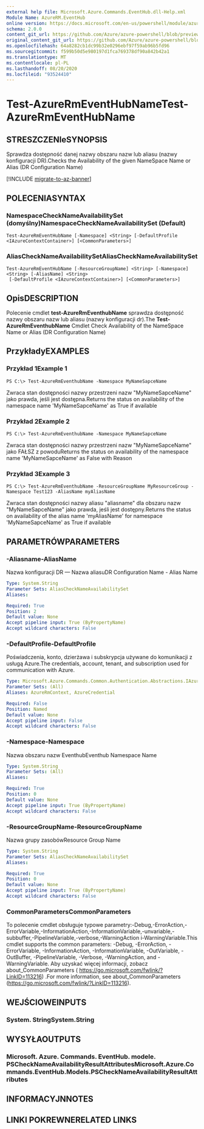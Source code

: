 ```yaml
---
external help file: Microsoft.Azure.Commands.EventHub.dll-Help.xml
Module Name: AzureRM.EventHub
online version: https://docs.microsoft.com/en-us/powershell/module/azurerm.eventhub/test-azurermeventhubname
schema: 2.0.0
content_git_url: https://github.com/Azure/azure-powershell/blob/preview/src/ResourceManager/EventHub/Commands.EventHub/help/Test-AzureRmEventHubName.md
original_content_git_url: https://github.com/Azure/azure-powershell/blob/preview/src/ResourceManager/EventHub/Commands.EventHub/help/Test-AzureRmEventHubName.md
ms.openlocfilehash: 64a8282cb1dc99b32e0296ebf97f59ab96b5fd96
ms.sourcegitcommit: f599b50d5e980197d1fca769378df90a842b42a1
ms.translationtype: MT
ms.contentlocale: pl-PL
ms.lasthandoff: 08/20/2020
ms.locfileid: "93524410"
---
```

# <span data-ttu-id="562ee-101">Test-AzureRmEventHubName</span><span class="sxs-lookup"><span data-stu-id="562ee-101">Test-AzureRmEventHubName</span></span>

## <span data-ttu-id="562ee-102">STRESZCZENIe</span><span class="sxs-lookup"><span data-stu-id="562ee-102">SYNOPSIS</span></span>
<span data-ttu-id="562ee-103">Sprawdza dostępność danej nazwy obszaru nazw lub aliasu (nazwy konfiguracji DR).</span><span class="sxs-lookup"><span data-stu-id="562ee-103">Checks the Availability of the given NameSpace Name or Alias (DR Configuration Name)</span></span>

[!INCLUDE [migrate-to-az-banner](../../includes/migrate-to-az-banner.md)]

## <span data-ttu-id="562ee-104">POLECENIA</span><span class="sxs-lookup"><span data-stu-id="562ee-104">SYNTAX</span></span>

### <span data-ttu-id="562ee-105">NamespaceCheckNameAvailabilitySet (domyślny)</span><span class="sxs-lookup"><span data-stu-id="562ee-105">NamespaceCheckNameAvailabilitySet (Default)</span></span>
```
Test-AzureRmEventHubName [-Namespace] <String> [-DefaultProfile <IAzureContextContainer>] [<CommonParameters>]
```

### <span data-ttu-id="562ee-106">AliasCheckNameAvailabilitySet</span><span class="sxs-lookup"><span data-stu-id="562ee-106">AliasCheckNameAvailabilitySet</span></span>
```
Test-AzureRmEventHubName [-ResourceGroupName] <String> [-Namespace] <String> [-AliasName] <String>
 [-DefaultProfile <IAzureContextContainer>] [<CommonParameters>]
```

## <span data-ttu-id="562ee-107">Opis</span><span class="sxs-lookup"><span data-stu-id="562ee-107">DESCRIPTION</span></span>
<span data-ttu-id="562ee-108">Polecenie cmdlet **test-AzureRmEventhubName** sprawdza dostępność nazwy obszaru nazw lub aliasu (nazwy konfiguracji dr).</span><span class="sxs-lookup"><span data-stu-id="562ee-108">The **Test-AzureRmEventhubName** Cmdlet Check Availability of the NameSpace Name or Alias (DR Configuration Name)</span></span>

## <span data-ttu-id="562ee-109">Przykłady</span><span class="sxs-lookup"><span data-stu-id="562ee-109">EXAMPLES</span></span>

### <span data-ttu-id="562ee-110">Przykład 1</span><span class="sxs-lookup"><span data-stu-id="562ee-110">Example 1</span></span>
```
PS C:\> Test-AzureRmEventhubName -Namespace MyNameSapceName
```

<span data-ttu-id="562ee-111">Zwraca stan dostępności nazwy przestrzeni nazw "MyNameSapceName" jako prawda, jeśli jest dostępna.</span><span class="sxs-lookup"><span data-stu-id="562ee-111">Returns the status on availability of the namespace name 'MyNameSapceName' as True if available</span></span>

### <span data-ttu-id="562ee-112">Przykład 2</span><span class="sxs-lookup"><span data-stu-id="562ee-112">Example 2</span></span>
```
PS C:\> Test-AzureRmEventhubName -Namespace MyNameSapceName
```

<span data-ttu-id="562ee-113">Zwraca stan dostępności nazwy przestrzeni nazw "MyNameSapceName" jako FAŁSZ z powodu</span><span class="sxs-lookup"><span data-stu-id="562ee-113">Returns the status on availability of the namespace name 'MyNameSapceName' as False with Reason</span></span>

### <span data-ttu-id="562ee-114">Przykład 3</span><span class="sxs-lookup"><span data-stu-id="562ee-114">Example 3</span></span>
```
PS C:\> Test-AzureRmEventhubName -ResourceGroupName MyResourceGroup -Namespace Test123 -AliasName myAliasName
```

<span data-ttu-id="562ee-115">Zwraca stan dostępności nazwy aliasu "aliasname" dla obszaru nazw "MyNameSapceName" jako prawda, jeśli jest dostępny.</span><span class="sxs-lookup"><span data-stu-id="562ee-115">Returns the status on availability of the alias name 'myAliasName' for namespace 'MyNameSapceName' as True if available</span></span>

## <span data-ttu-id="562ee-116">PARAMETRÓW</span><span class="sxs-lookup"><span data-stu-id="562ee-116">PARAMETERS</span></span>

### <span data-ttu-id="562ee-117">-Aliasname</span><span class="sxs-lookup"><span data-stu-id="562ee-117">-AliasName</span></span>
<span data-ttu-id="562ee-118">Nazwa konfiguracji DR — Nazwa aliasu</span><span class="sxs-lookup"><span data-stu-id="562ee-118">DR Configuration Name - Alias Name</span></span>

```yaml
Type: System.String
Parameter Sets: AliasCheckNameAvailabilitySet
Aliases:

Required: True
Position: 2
Default value: None
Accept pipeline input: True (ByPropertyName)
Accept wildcard characters: False
```

### <span data-ttu-id="562ee-119">-DefaultProfile</span><span class="sxs-lookup"><span data-stu-id="562ee-119">-DefaultProfile</span></span>
<span data-ttu-id="562ee-120">Poświadczenia, konto, dzierżawa i subskrypcja używane do komunikacji z usługą Azure.</span><span class="sxs-lookup"><span data-stu-id="562ee-120">The credentials, account, tenant, and subscription used for communication with Azure.</span></span>

```yaml
Type: Microsoft.Azure.Commands.Common.Authentication.Abstractions.IAzureContextContainer
Parameter Sets: (All)
Aliases: AzureRmContext, AzureCredential

Required: False
Position: Named
Default value: None
Accept pipeline input: False
Accept wildcard characters: False
```

### <span data-ttu-id="562ee-121">-Namespace</span><span class="sxs-lookup"><span data-stu-id="562ee-121">-Namespace</span></span>
<span data-ttu-id="562ee-122">Nazwa obszaru nazw Eventhub</span><span class="sxs-lookup"><span data-stu-id="562ee-122">Eventhub Namespace Name</span></span>

```yaml
Type: System.String
Parameter Sets: (All)
Aliases:

Required: True
Position: 0
Default value: None
Accept pipeline input: True (ByPropertyName)
Accept wildcard characters: False
```

### <span data-ttu-id="562ee-123">-ResourceGroupName</span><span class="sxs-lookup"><span data-stu-id="562ee-123">-ResourceGroupName</span></span>
<span data-ttu-id="562ee-124">Nazwa grupy zasobów</span><span class="sxs-lookup"><span data-stu-id="562ee-124">Resource Group Name</span></span>

```yaml
Type: System.String
Parameter Sets: AliasCheckNameAvailabilitySet
Aliases:

Required: True
Position: 0
Default value: None
Accept pipeline input: True (ByPropertyName)
Accept wildcard characters: False
```

### <span data-ttu-id="562ee-125">CommonParameters</span><span class="sxs-lookup"><span data-stu-id="562ee-125">CommonParameters</span></span>
<span data-ttu-id="562ee-126">To polecenie cmdlet obsługuje typowe parametry:-Debug,-ErrorAction,-ErrorVariable,-InformationAction,-InformationVariable,-unvariable,-subbuffer,-PipelineVariable,-verbose,-WarningAction i-WarningVariable.</span><span class="sxs-lookup"><span data-stu-id="562ee-126">This cmdlet supports the common parameters: -Debug, -ErrorAction, -ErrorVariable, -InformationAction, -InformationVariable, -OutVariable, -OutBuffer, -PipelineVariable, -Verbose, -WarningAction, and -WarningVariable.</span></span> <span data-ttu-id="562ee-127">Aby uzyskać więcej informacji, zobacz about_CommonParameters ( https://go.microsoft.com/fwlink/?LinkID=113216) .</span><span class="sxs-lookup"><span data-stu-id="562ee-127">For more information, see about_CommonParameters (https://go.microsoft.com/fwlink/?LinkID=113216).</span></span>

## <span data-ttu-id="562ee-128">WEJŚCIOWE</span><span class="sxs-lookup"><span data-stu-id="562ee-128">INPUTS</span></span>

### <span data-ttu-id="562ee-129">System. String</span><span class="sxs-lookup"><span data-stu-id="562ee-129">System.String</span></span>

## <span data-ttu-id="562ee-130">WYSYŁA</span><span class="sxs-lookup"><span data-stu-id="562ee-130">OUTPUTS</span></span>

### <span data-ttu-id="562ee-131">Microsoft. Azure. Commands. EventHub. modele. PSCheckNameAvailabilityResultAttributes</span><span class="sxs-lookup"><span data-stu-id="562ee-131">Microsoft.Azure.Commands.EventHub.Models.PSCheckNameAvailabilityResultAttributes</span></span>

## <span data-ttu-id="562ee-132">INFORMACYJN</span><span class="sxs-lookup"><span data-stu-id="562ee-132">NOTES</span></span>

## <span data-ttu-id="562ee-133">LINKI POKREWNE</span><span class="sxs-lookup"><span data-stu-id="562ee-133">RELATED LINKS</span></span>
